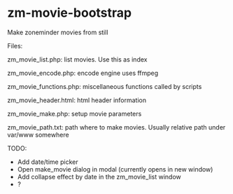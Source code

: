 # zm-movie-bootstrap

Make zoneminder movies from still

Files:

zm_movie_list.php: list movies. Use this as index

zm_movie_encode.php: encode engine uses ffmpeg

zm_movie_functions.php: miscellaneous functions called by scripts

zm_movie_header.html: html header information

zm_movie_make.php: setup movie parameters

zm_movie_path.txt: path where to make movies. Usually relative path under var/www somewhere

TODO:
- Add date/time picker
- Open make_movie dialog in modal (currently opens in new window)
- Add collapse effect by date in the zm_movie_list window
- ?
